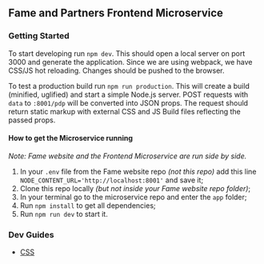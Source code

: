 ## Fame and Partners Frontend Microservice

### Getting Started
To start developing run `npm dev`. This should open a local server on port 3000 and generate the application. Since we are using webpack, we have CSS/JS hot reloading. Changes should be pushed to the browser.

To test a production build run `npm run production`. This will create a build (minified, uglified) and start a simple Node.js server. POST requests with `data` to `:8001/pdp` will be converted into JSON props. The request should return static markup with external CSS and JS Build files reflecting the passed props.

#### How to get the Microservice running
_Note: Fame website and the Frontend Microservice are run side by side._

1. In your `.env` file from the Fame website repo _(not this repo)_ add this line `NODE_CONTENT_URL='http://localhost:8001'` and save it;
1. Clone this repo locally _(but not inside your Fame website repo folder)_;
1. In your terminal go to the microservice repo and enter the `app` folder;
1. Run `npm install` to get all dependencies;
1. Run `npm run dev` to start it.

### Dev Guides

- [CSS](/dev_guides/css_styleguide.md)
